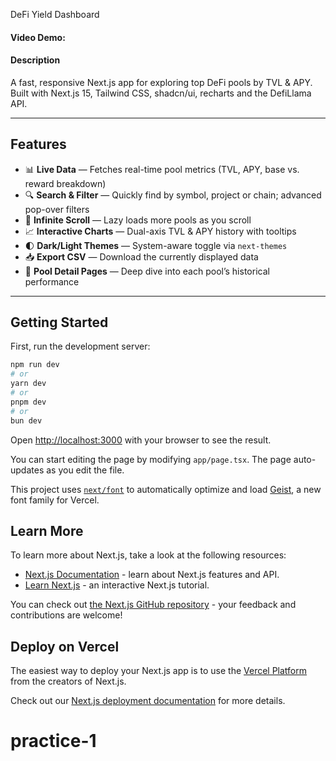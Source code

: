 DeFi Yield Dashboard

#### Video Demo:

#### Description

A fast, responsive Next.js app for exploring top DeFi pools by TVL & APY.  
Built with Next.js 15, Tailwind CSS, shadcn/ui, recharts and the DefiLlama API.

---

## Features

- 📊 **Live Data** — Fetches real-time pool metrics (TVL, APY, base vs. reward breakdown)
- 🔍 **Search & Filter** — Quickly find by symbol, project or chain; advanced pop-over filters
- 🔄 **Infinite Scroll** — Lazy loads more pools as you scroll
- 📈 **Interactive Charts** — Dual-axis TVL & APY history with tooltips
- 🌓 **Dark/Light Themes** — System-aware toggle via `next-themes`
- 📥 **Export CSV** — Download the currently displayed data
- 🔗 **Pool Detail Pages** — Deep dive into each pool’s historical performance

---

## Getting Started

First, run the development server:

```bash
npm run dev
# or
yarn dev
# or
pnpm dev
# or
bun dev
```

Open [http://localhost:3000](http://localhost:3000) with your browser to see the result.

You can start editing the page by modifying `app/page.tsx`. The page auto-updates as you edit the file.

This project uses [`next/font`](https://nextjs.org/docs/app/building-your-application/optimizing/fonts) to automatically optimize and load [Geist](https://vercel.com/font), a new font family for Vercel.

## Learn More

To learn more about Next.js, take a look at the following resources:

- [Next.js Documentation](https://nextjs.org/docs) - learn about Next.js features and API.
- [Learn Next.js](https://nextjs.org/learn) - an interactive Next.js tutorial.

You can check out [the Next.js GitHub repository](https://github.com/vercel/next.js) - your feedback and contributions are welcome!

## Deploy on Vercel

The easiest way to deploy your Next.js app is to use the [Vercel Platform](https://vercel.com/new?utm_medium=default-template&filter=next.js&utm_source=create-next-app&utm_campaign=create-next-app-readme) from the creators of Next.js.

Check out our [Next.js deployment documentation](https://nextjs.org/docs/app/building-your-application/deploying) for more details.

# practice-1
